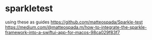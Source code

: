 # sparkletest

using these as guides
https://github.com/matteospada/Sparkle-test
https://medium.com/@matteospada.m/how-to-integrate-the-sparkle-framework-into-a-swiftui-app-for-macos-98ca029f83f7

